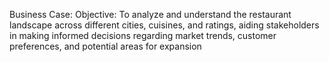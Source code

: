 Business Case:
Objective: To analyze and understand the restaurant landscape across different cities, cuisines, and ratings, aiding stakeholders in making informed decisions regarding market trends, customer preferences, and potential areas for expansion
